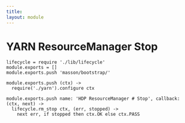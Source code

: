 ```yaml
---
title: 
layout: module
---
```


# YARN ResourceManager Stop

    lifecycle = require './lib/lifecycle'
    module.exports = []
    module.exports.push 'masson/bootstrap/'

    module.exports.push (ctx) ->
      require('./yarn').configure ctx

    module.exports.push name: 'HDP ResourceManager # Stop', callback: (ctx, next) ->
      lifecycle.rm_stop ctx, (err, stopped) ->
        next err, if stopped then ctx.OK else ctx.PASS
